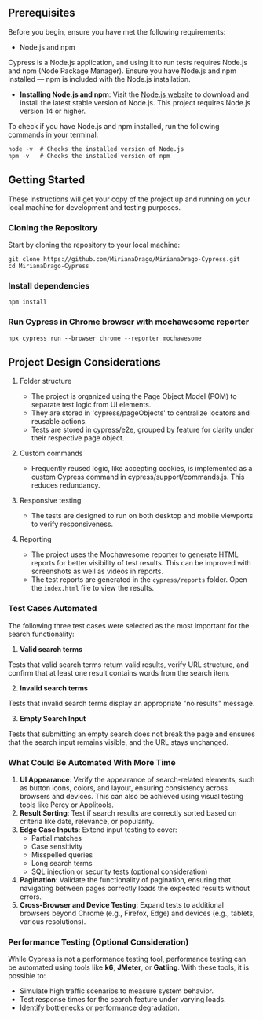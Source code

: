 ## Prerequisites

Before you begin, ensure you have met the following requirements:

 - Node.js and npm

Cypress is a Node.js application, and using it to run tests requires Node.js and npm (Node Package Manager). Ensure you have Node.js and npm installed — npm is included with the Node.js installation.

- **Installing Node.js and npm**: Visit the [Node.js website](https://nodejs.org/) to download and install the latest stable version of Node.js. This project requires Node.js version 14 or higher.

To check if you have Node.js and npm installed, run the following commands in your terminal:

```
node -v  # Checks the installed version of Node.js
npm -v   # Checks the installed version of npm
```

## Getting Started

These instructions will get your copy of the project up and running on your local machine for development and testing purposes.

### Cloning the Repository

Start by cloning the repository to your local machine:

```
git clone https://github.com/MirianaDrago/MirianaDrago-Cypress.git
cd MirianaDrago-Cypress
```

### Install dependencies

```
npm install
```

### Run Cypress in Chrome browser with mochawesome reporter

```
npx cypress run --browser chrome --reporter mochawesome
```

## Project Design Considerations

1. Folder structure

   - The project is organized using the Page Object Model (POM) to separate test logic from UI elements.
   - They are stored in 'cypress/pageObjects' to centralize locators and reusable actions.
   - Tests are stored in cypress/e2e, grouped by feature for clarity under their respective page object.

2. Custom commands

   - Frequently reused logic, like accepting cookies, is implemented as a custom Cypress command in cypress/support/commands.js. This reduces redundancy.
  
3. Responsive testing

   - The tests are designed to run on both desktop and mobile viewports to verify responsiveness.

4. Reporting

   - The project uses the Mochawesome reporter to generate HTML reports for better visibility of test results. This can be improved with screenshots as well as videos in reports.
   - The test reports are generated in the `cypress/reports` folder. Open the `index.html` file to view the results.

  
### Test Cases Automated

The following three test cases were selected as the most important for the search functionality:

1. **Valid search terms**

Tests that valid search terms return valid results, verify URL structure, and confirm that at least one result contains words from the search item.

2. **Invalid search terms**

Tests that invalid search terms display an appropriate "no results" message.

3. **Empty Search Input**

Tests that submitting an empty search does not break the page and ensures that the search input remains visible, and the URL stays unchanged.

### What Could Be Automated With More Time

1. **UI Appearance**: Verify the appearance of search-related elements, such as button icons, colors, and layout, ensuring consistency across browsers and devices. This can also be achieved using visual testing tools like Percy or Applitools.
2. **Result Sorting**: Test if search results are correctly sorted based on criteria like date, relevance, or popularity.
3. **Edge Case Inputs**: Extend input testing to cover:
   - Partial matches
   - Case sensitivity
   - Misspelled queries
   - Long search terms
   - SQL injection or security tests (optional consideration)
4. **Pagination**: Validate the functionality of pagination, ensuring that navigating between pages correctly loads the expected results without errors.
5. **Cross-Browser and Device Testing**: Expand tests to additional browsers beyond Chrome (e.g., Firefox, Edge) and devices (e.g., tablets, various resolutions).

### Performance Testing (Optional Consideration)

While Cypress is not a performance testing tool, performance testing can be automated using tools like **k6**, **JMeter**, or **Gatling**. With these tools, it is possible to:
- Simulate high traffic scenarios to measure system behavior.
- Test response times for the search feature under varying loads.
- Identify bottlenecks or performance degradation.
